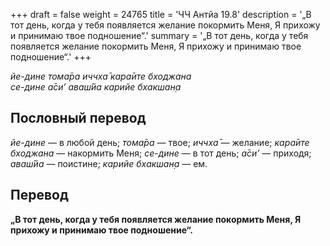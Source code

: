 +++
draft = false
weight = 24765
title = 'ЧЧ Антйа 19.8'
description = '„В тот день, когда у тебя появляется желание покормить Меня, Я прихожу и принимаю твое подношение“.'
summary = '„В тот день, когда у тебя появляется желание покормить Меня, Я прихожу и принимаю твое подношение“.'
+++

_йе-дине тома̄ра иччха̄ кара̄ите бходжана  
се-дине а̄си’ аваш́йа карийе бхакшан̣а_

## Пословный перевод

_йе_\-_дине_ — в любой день; _тома̄ра_ — твое; _иччха̄_ — желание; _кара̄ите_ _бходжана_ — накормить Меня; _се_\-_дине_ — в тот день; _а̄си’_ — приходя; _аваш́йа_ — поистине; _карийе_ _бхакшан̣а_ — ем.

## Перевод

**„В тот день, когда у тебя появляется желание покормить Меня, Я прихожу и принимаю твое подношение“.**
